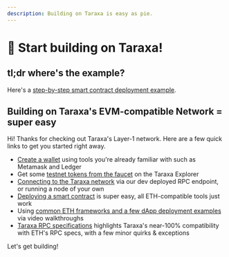 ```yaml
---
description: Building on Taraxa is easy as pie.
---
```


# 🚀 Start building on Taraxa!

## tl;dr where's the example?&#x20;

Here's a [step-by-step smart contract deployment example](smart-contracts/remix.md).&#x20;



## Building on Taraxa's EVM-compatible Network = super easy

Hi! Thanks for checking out Taraxa's Layer-1 network. Here are a few quick links to get you started right away.&#x20;

* [Create a wallet](../wallet/) using tools you're already familiar with such as Metamask and Ledger
* Get some [testnet tokens from the faucet](https://testnet.explorer.taraxa.io/faucet) on the Taraxa Explorer
* [Connecting to the Taraxa network](connect-to-taraxas-network.md) via our dev deployed RPC endpoint, or running a node of your own&#x20;
* [Deploying a smart contract](smart-contracts/) is super easy, all ETH-compatible tools just work&#x20;
* Using [common ETH frameworks and a few dApp deployment examples](common-frameworks-and-examples.md) via video walkthroughs
* [Taraxa RPC specifications](taraxa-rpc-specs.md) highlights Taraxa's near-100% compatibility with ETH's RPC specs, with a few minor quirks & exceptions

Let's get building!&#x20;
